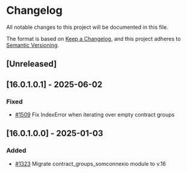 # Changelog
All notable changes to this project will be documented in this file.

The format is based on [Keep a Changelog](https://keepachangelog.com/en/1.0.0/),
and this project adheres to [Semantic Versioning](https://semver.org/spec/v2.0.0.html).

## [Unreleased]
## [16.0.1.0.1] - 2025-06-02
### Fixed
- [#1509](https://git.coopdevs.org/coopdevs/som-connexio/odoo-somconnexio/-/merge_requests/1509) Fix IndexError when iterating over empty contract groups

## [16.0.1.0.0] - 2025-01-03
### Added
- [#1323](https://git.coopdevs.org/coopdevs/som-connexio/odoo-somconnexio/-/merge_requests/1323) Migrate contract_groups_somconnexio module to v.16
